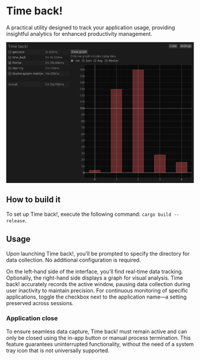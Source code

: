 # Time back!
A practical utility designed to track your application usage, providing insightful analytics for enhanced productivity management.

![time back! screenshot](screenshot.png "Time back! screenshot")

## How to build it
To set up Time back!, execute the following command: `cargo build --release`.

## Usage
Upon launching Time back!, you'll be prompted to specify the directory for data collection. No additional configuration is required.

On the left-hand side of the interface, you'll find real-time data tracking. Optionally, the right-hand side displays a graph for visual analysis. Time back! accurately records the active window, pausing data collection during user inactivity to maintain precision. For continuous monitoring of specific applications, toggle the checkbox next to the application name—a setting preserved across sessions.

### Application close
To ensure seamless data capture, Time back! must remain active and can only be closed using the in-app button or manual process termination. This feature guarantees uninterrupted functionality, without the need of a system tray icon that is not universally supported.


